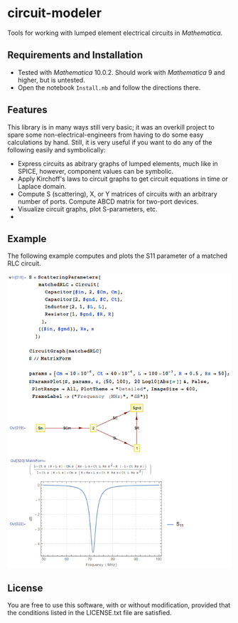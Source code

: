# circuit-modeler
Tools for working with lumped element electrical circuits in *Mathematica*.

## Requirements and Installation

 - Tested with *Mathematica* 10.0.2. Should work with *Mathematica* 9 and higher, but is untested.
 - Open the notebook `Install.nb` and follow the directions there.

## Features

This library is in many ways still very basic; it was an overkill project to spare some non-electrical-engineers from having to do some easy calculations by hand. Still, it is very useful if you want to do any of the following easily and symbolically:

 - Express circuits as abitrary graphs of lumped elements, much like in SPICE, however, component values can be symbolic.
 - Apply Kirchoff's laws to circuit graphs to get circuit equations in time or Laplace domain.
 - Compute S (scattering), X, or Y matrices of circuits with an arbitrary number of ports. Compute ABCD matrix for two-port devices.
 - Visualize circuit graphs, plot S-parameters, etc.
 - 
 
## Example

The following example computes and plots the S11 parameter of a matched RLC circuit.

![Screenshot](doc/readme-example.png)

## License

You are free to use this software, with or without modification, provided that the conditions listed in the LICENSE.txt file are satisfied.
